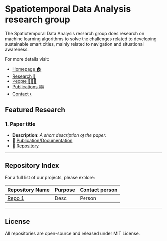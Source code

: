 # Spatiotemporal Data Analysis research group


The Spatiotemporal Data Analysis research group does research on machine learning algorithms to solve the challenges related to developing sustainable smart cities, mainly related to navigation and situational awareness.

For more details visit:
- [Homepage 🏠 ](https://www.helsinki.fi/en/researchgroups/spatiotemporal-data-analysis)
- [Research 🔬](https://www.helsinki.fi/en/researchgroups/spatiotemporal-data-analysis/research)
- [People 🧑‍🤝‍🧑](https://www.helsinki.fi/en/researchgroups/spatiotemporal-data-analysis/people) 
- [Publications 🕮](https://www.helsinki.fi/en/researchgroups/spatiotemporal-data-analysis/publications)
- [Contact 📞](https://www.helsinki.fi/en/researchgroups/spatiotemporal-data-analysis/contact)

## Featured Research

### 1. Paper title
- **Description**: *A short description of the paper.*  
- 🌟 [Publication/Documentation](#)
- 📁 [Repository](#)

---


## Repository Index
For a full list of our projects, please explore:

| Repository Name  | Purpose                                      | Contact person |
|-------------------|----------------------------------------------|-----------|
| [Repo 1](#)       | Desc       | Person    |


---

## License
All repositories are open-source and released under MIT License.
